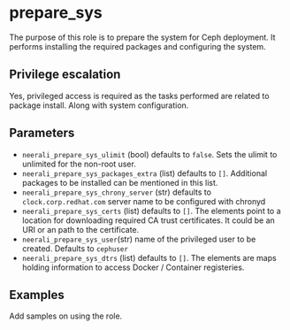 # prepare_sys
The purpose of this role is to prepare the system for Ceph deployment. It performs
installing the required packages and configuring the system.

## Privilege escalation
Yes, privileged access is required as the tasks performed are related to package
install. Along with system configuration.

## Parameters
* `neerali_prepare_sys_ulimit` (bool) defaults to `false`. Sets the ulimit to
  unlimited for the non-root user.
* `neerali_prepare_sys_packages_extra` (list) defaults to `[]`. Additional
  packages to be installed can be mentioned in this list.
* `neerali_prepare_sys_chrony_server` (str) defaults to `clock.corp.redhat.com`
  server name to be configured with chronyd
* `neerali_prepare_sys_certs` (list) defaults to `[]`. The elements point to a
  location for downloading required CA trust certificates. It could be an URI
  or an path to the certificate.
* `neerali_prepare_sys_user`(str) name of the privileged user to be created.
  Defaults to `cephuser`
* `neerali_prepare_sys_dtrs` (list) defaults to `[]`. The elements are maps
  holding information to access Docker / Container registeries.

## Examples
Add samples on using the role.
